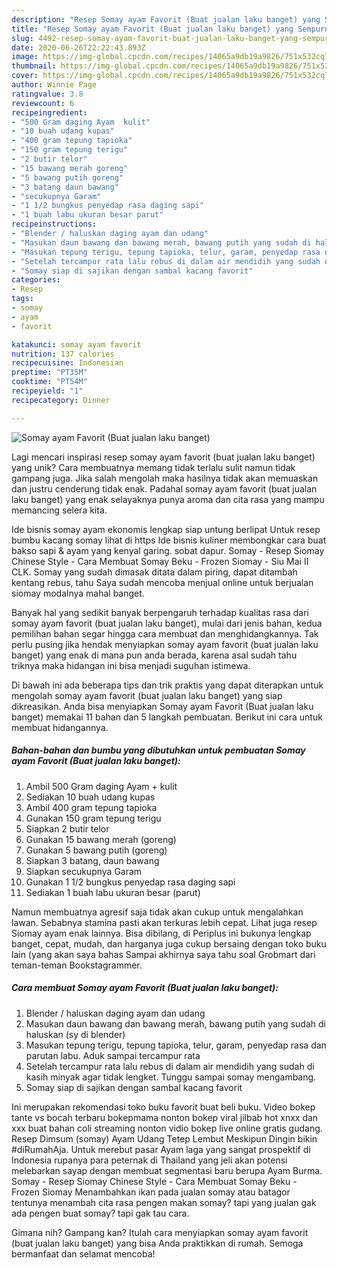 ```yaml
---
description: "Resep Somay ayam Favorit (Buat jualan laku banget) yang Sempurna"
title: "Resep Somay ayam Favorit (Buat jualan laku banget) yang Sempurna"
slug: 4492-resep-somay-ayam-favorit-buat-jualan-laku-banget-yang-sempurna
date: 2020-06-26T22:22:43.893Z
image: https://img-global.cpcdn.com/recipes/14065a9db19a9826/751x532cq70/somay-ayam-favorit-buat-jualan-laku-banget-foto-resep-utama.jpg
thumbnail: https://img-global.cpcdn.com/recipes/14065a9db19a9826/751x532cq70/somay-ayam-favorit-buat-jualan-laku-banget-foto-resep-utama.jpg
cover: https://img-global.cpcdn.com/recipes/14065a9db19a9826/751x532cq70/somay-ayam-favorit-buat-jualan-laku-banget-foto-resep-utama.jpg
author: Winnie Page
ratingvalue: 3.8
reviewcount: 6
recipeingredient:
- "500 Gram daging Ayam  kulit"
- "10 buah udang kupas"
- "400 gram tepung tapioka"
- "150 gram tepung terigu"
- "2 butir telor"
- "15 bawang merah goreng"
- "5 bawang putih goreng"
- "3 batang daun bawang"
- "secukupnya Garam"
- "1 1/2 bungkus penyedap rasa daging sapi"
- "1 buah labu ukuran besar parut"
recipeinstructions:
- "Blender / haluskan daging ayam dan udang"
- "Masukan daun bawang dan bawang merah, bawang putih yang sudah di haluskan (sy di blender)"
- "Masukan tepung terigu, tepung tapioka, telur, garam, penyedap rasa dan parutan labu. Aduk sampai tercampur rata"
- "Setelah tercampur rata lalu rebus di dalam air mendidih yang sudah di kasih minyak agar tidak lengket. Tunggu sampai somay mengambang."
- "Somay siap di sajikan dengan sambal kacang favorit"
categories:
- Resep
tags:
- somay
- ayam
- favorit

katakunci: somay ayam favorit 
nutrition: 137 calories
recipecuisine: Indonesian
preptime: "PT35M"
cooktime: "PT54M"
recipeyield: "1"
recipecategory: Dinner

---
```



![Somay ayam Favorit (Buat jualan laku banget)](https://img-global.cpcdn.com/recipes/14065a9db19a9826/751x532cq70/somay-ayam-favorit-buat-jualan-laku-banget-foto-resep-utama.jpg)

Lagi mencari inspirasi resep somay ayam favorit (buat jualan laku banget) yang unik? Cara membuatnya memang tidak terlalu sulit namun tidak gampang juga. Jika salah mengolah maka hasilnya tidak akan memuaskan dan justru cenderung tidak enak. Padahal somay ayam favorit (buat jualan laku banget) yang enak selayaknya punya aroma dan cita rasa yang mampu memancing selera kita.

Ide bisnis somay ayam ekonomis lengkap siap untung berlipat Untuk resep bumbu kacang somay lihat di https Ide bisnis kuliner membongkar cara buat bakso sapi &amp; ayam yang kenyal garing. sobat dapur. Somay - Resep Siomay Chinese Style - Cara Membuat Somay Beku - Frozen Siomay - Siu Mai II CLK. Somay yang sudah dimasak ditata dalam piring, dapat ditambah kentang rebus, tahu Saya sudah mencoba menjual online untuk berjualan siomay modalnya mahal banget.

Banyak hal yang sedikit banyak berpengaruh terhadap kualitas rasa dari somay ayam favorit (buat jualan laku banget), mulai dari jenis bahan, kedua pemilihan bahan segar hingga cara membuat dan menghidangkannya. Tak perlu pusing jika hendak menyiapkan somay ayam favorit (buat jualan laku banget) yang enak di mana pun anda berada, karena asal sudah tahu triknya maka hidangan ini bisa menjadi suguhan istimewa.


Di bawah ini ada beberapa tips dan trik praktis yang dapat diterapkan untuk mengolah somay ayam favorit (buat jualan laku banget) yang siap dikreasikan. Anda bisa menyiapkan Somay ayam Favorit (Buat jualan laku banget) memakai 11 bahan dan 5 langkah pembuatan. Berikut ini cara untuk membuat hidangannya.

<!--inarticleads1-->

##### Bahan-bahan dan bumbu yang dibutuhkan untuk pembuatan Somay ayam Favorit (Buat jualan laku banget):

1. Ambil 500 Gram daging Ayam + kulit
1. Sediakan 10 buah udang kupas
1. Ambil 400 gram tepung tapioka
1. Gunakan 150 gram tepung terigu
1. Siapkan 2 butir telor
1. Gunakan 15 bawang merah (goreng)
1. Gunakan 5 bawang putih (goreng)
1. Siapkan 3 batang, daun bawang
1. Siapkan secukupnya Garam
1. Gunakan 1 1/2 bungkus penyedap rasa daging sapi
1. Sediakan 1 buah labu ukuran besar (parut)


Namun membuatnya agresif saja tidak akan cukup untuk mengalahkan lawan. Sebabnya stamina pasti akan terkuras lebih cepat. Lihat juga resep Siomay ayam enak lainnya. Bisa dibilang, di Periplus ini bukunya lengkap banget, cepat, mudah, dan harganya juga cukup bersaing dengan toko buku lain (yang akan saya bahas Sampai akhirnya saya tahu soal Grobmart dari teman-teman Bookstagrammer. 

<!--inarticleads2-->

##### Cara membuat Somay ayam Favorit (Buat jualan laku banget):

1. Blender / haluskan daging ayam dan udang
1. Masukan daun bawang dan bawang merah, bawang putih yang sudah di haluskan (sy di blender)
1. Masukan tepung terigu, tepung tapioka, telur, garam, penyedap rasa dan parutan labu. Aduk sampai tercampur rata
1. Setelah tercampur rata lalu rebus di dalam air mendidih yang sudah di kasih minyak agar tidak lengket. Tunggu sampai somay mengambang.
1. Somay siap di sajikan dengan sambal kacang favorit


Ini merupakan rekomendasi toko buku favorit buat beli buku. Video bokep tante vs bocah terbaru bokepmama nonton bokep viral jilbab hot xnxx dan xxx buat bahan coli streaming nonton vidio bokep live online gratis gudang. Resep Dimsum (somay) Ayam Udang Tetep Lembut Meskipun Dingin bikin #diRumahAja. Untuk merebut pasar Ayam laga yang sangat prospektif di Indonesia rupanya para peternak di Thailand yang jeli akan potensi melebarkan sayap dengan membuat segmentasi baru berupa Ayam Burma. Somay - Resep Siomay Chinese Style - Cara Membuat Somay Beku - Frozen Siomay Menambahkan ikan pada jualan somay atau batagor tentunya menambah cita rasa pengen makan somay? tapi yang jualan gak ada pengen buat somay? tapi gak tau cara. 

Gimana nih? Gampang kan? Itulah cara menyiapkan somay ayam favorit (buat jualan laku banget) yang bisa Anda praktikkan di rumah. Semoga bermanfaat dan selamat mencoba!
